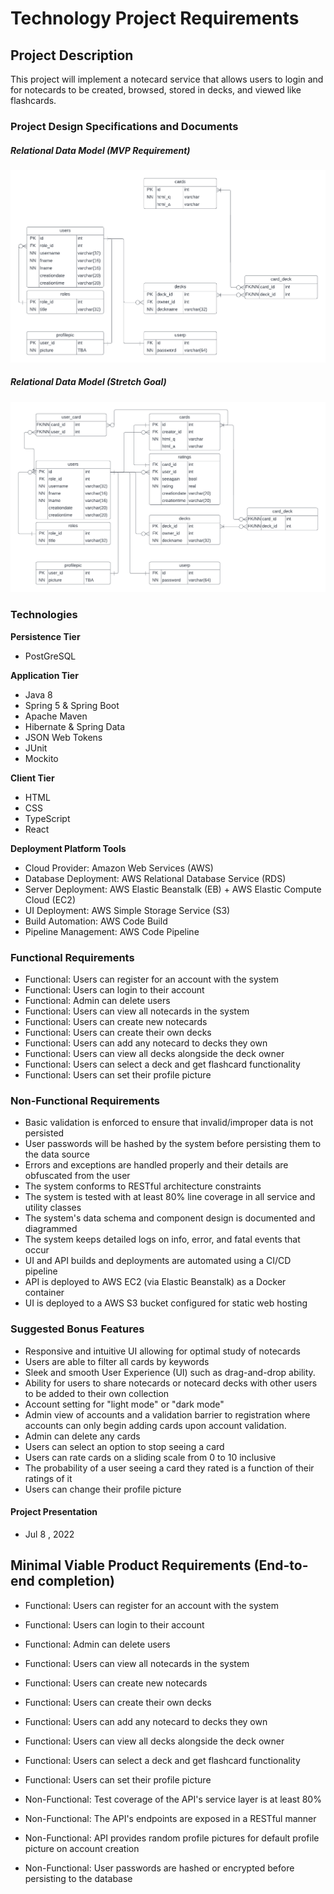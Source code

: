 # Technology Project Requirements

## Project Description

This project will implement a notecard service that allows users to login and for notecards to be created, browsed, stored in decks, and viewed like flashcards. 

### Project Design Specifications and Documents

##### Relational Data Model (MVP Requirement)
![Relational Model](https://raw.githubusercontent.com/220509-web-dev/FoundationProject-Josiah/main/Project%202/imgs/notecardERDmvp.png)

##### Relational Data Model (Stretch Goal)
![Relational Model](https://raw.githubusercontent.com/220509-web-dev/FoundationProject-Josiah/main/Project%202/imgs/notecardERDbonus.png)

### Technologies

**Persistence Tier**
- PostGreSQL

**Application Tier**
- Java 8
- Spring 5 & Spring Boot
- Apache Maven
- Hibernate & Spring Data
- JSON Web Tokens
- JUnit
- Mockito

**Client Tier**
- HTML
- CSS
- TypeScript
- React

**Deployment Platform Tools**
- Cloud Provider: Amazon Web Services (AWS)
- Database Deployment: AWS Relational Database Service (RDS)
- Server Deployment: AWS Elastic Beanstalk (EB) + AWS Elastic Compute Cloud (EC2)
- UI Deployment: AWS Simple Storage Service (S3)
- Build Automation: AWS Code Build
- Pipeline Management: AWS Code Pipeline

### Functional Requirements

- Functional: Users can register for an account with the system
- Functional: Users can login to their account
- Functional: Admin can delete users
- Functional: Users can view all notecards in the system
- Functional: Users can create new notecards
- Functional: Users can create their own decks
- Functional: Users can add any notecard to decks they own
- Functional: Users can view all decks alongside the deck owner
- Functional: Users can select a deck and get flashcard functionality
- Functional: Users can set their profile picture 

### Non-Functional Requirements

- Basic validation is enforced to ensure that invalid/improper data is not persisted
- User passwords will be hashed by the system before persisting them to the data source
- Errors and exceptions are handled properly and their details are obfuscated from the user
- The system conforms to RESTful architecture constraints
- The system is tested with at least 80% line coverage in all service and utility classes
- The system's data schema and component design is documented and diagrammed 
- The system keeps detailed logs on info, error, and fatal events that occur 
- UI and API builds and deployments are automated using a CI/CD pipeline
- API is deployed to AWS EC2 (via Elastic Beanstalk) as a Docker container
- UI is deployed to a AWS S3 bucket configured for static web hosting

### Suggested Bonus Features
- Responsive and intuitive UI allowing for optimal study of notecards
- Users are able to filter all cards by keywords
- Sleek and smooth User Experience (UI) such as drag-and-drop ability.
- Ability for users to share notecards or notecard decks with other users to be added to their own collection
- Account setting for "light mode" or "dark mode"
- Admin view of accounts and a validation barrier to registration where accounts can only begin adding cards upon account validation.
- Admin can delete any cards
- Users can select an option to stop seeing a card 
- Users can rate cards on a sliding scale from 0 to 10 inclusive
- The probability of a user seeing a card they rated is a function of their ratings of it
- Users can change their profile picture

#### Project Presentation 
- Jul 8 , 2022

## Minimal Viable Product Requirements (End-to-end completion)

- Functional: Users can register for an account with the system
- Functional: Users can login to their account
- Functional: Admin can delete users
- Functional: Users can view all notecards in the system
- Functional: Users can create new notecards
- Functional: Users can create their own decks
- Functional: Users can add any notecard to decks they own
- Functional: Users can view all decks alongside the deck owner
- Functional: Users can select a deck and get flashcard functionality
- Functional: Users can set their profile picture 

- Non-Functional: Test coverage of the API's service layer is at least 80%
- Non-Functional: The API's endpoints are exposed in a RESTful manner
- Non-Functional: API provides random profile pictures for default profile picture on account creation
- Non-Functional: User passwords are hashed or encrypted before persisting to the database

